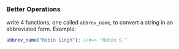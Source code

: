 ### Better Operations

write 4 functions, one called ```abbrev_name```, to convert a string in an abbreviated form.
Example:

```jsx
abbrev_name("Robin Singh"); //#=> "Robin S."
```